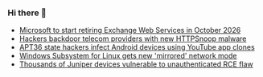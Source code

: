 ### Hi there 👋

<!--START_SECTION:feed-->
* [Microsoft to start retiring Exchange Web Services in October 2026](https://www.bleepingcomputer.com/news/microsoft/microsoft-to-start-retiring-exchange-web-services-in-october-2026/)
* [Hackers backdoor telecom providers with new HTTPSnoop malware](https://www.bleepingcomputer.com/news/security/hackers-backdoor-telecom-providers-with-new-httpsnoop-malware/)
* [APT36 state hackers infect Android devices using YouTube app clones](https://www.bleepingcomputer.com/news/security/apt36-state-hackers-infect-android-devices-using-youtube-app-clones/)
* [Windows Subsystem for Linux gets new 'mirrored' network mode](https://www.bleepingcomputer.com/news/microsoft/windows-subsystem-for-linux-gets-new-mirrored-network-mode/)
* [Thousands of Juniper devices vulnerable to unauthenticated RCE flaw](https://www.bleepingcomputer.com/news/security/thousands-of-juniper-devices-vulnerable-to-unauthenticated-rce-flaw/)
<!--END_SECTION:feed-->

<!--
**frankenk/frankenk** is a ✨ _special_ ✨ repository because its `README.md` (this file) appears on your GitHub profile.

Here are some ideas to get you started:

- 🔭 I’m currently working on ...
- 🌱 I’m currently learning ...
- 👯 I’m looking to collaborate on ...
- 🤔 I’m looking for help with ...
- 💬 Ask me about ...
- 📫 How to reach me: ...
- 😄 Pronouns: ...
- ⚡ Fun fact: ...
-->



